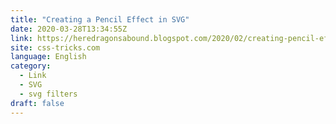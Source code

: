 ```yaml
---
title: "Creating a Pencil Effect in SVG"
date: 2020-03-28T13:34:55Z
link: https://heredragonsabound.blogspot.com/2020/02/creating-pencil-effect-in-svg.html?utm_medium=RSS&utm_source=news.12bit.vn
site: css-tricks.com
language: English
category:
  - Link
  - SVG
  - svg filters
draft: false
---
```

